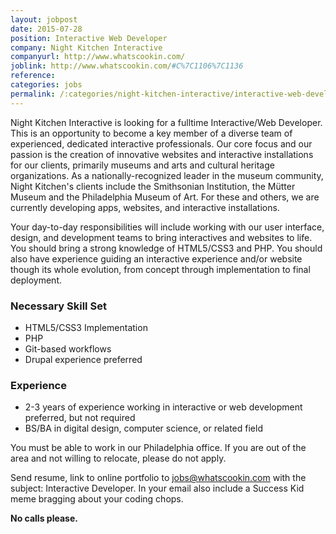 ```yaml
---
layout: jobpost
date: 2015-07-28
position: Interactive Web Developer
company: Night Kitchen Interactive
companyurl: http://www.whatscookin.com/
joblink: http://www.whatscookin.com/#C%7C1106%7C1136
reference: 
categories: jobs
permalink: /:categories/night-kitchen-interactive/interactive-web-developer
---
```


Night Kitchen Interactive is looking for a fulltime Interactive/Web Developer. This is an opportunity to become a key member of a diverse team of experienced, dedicated interactive professionals.<!--more--> Our core focus and our passion is the creation of innovative websites and interactive installations for our clients, primarily museums and arts and cultural heritage organizations. As a nationally-recognized leader in the museum community, Night Kitchen's clients include the Smithsonian Institution, the Mütter Museum and the Philadelphia Museum of Art. For these and others, we are currently developing apps, websites, and interactive installations.

Your day-to-day responsibilities will include working with our user interface, design, and development teams to bring interactives and websites to life. You should bring a strong knowledge of HTML5/CSS3 and PHP. You should also have experience guiding an interactive experience and/or website though its whole evolution, from concept through implementation to final deployment.

### Necessary Skill Set
* HTML5/CSS3 Implementation
* PHP
* Git-based workflows
* Drupal experience preferred

### Experience
* 2-3 years of experience working in interactive or web development preferred, but not required
* BS/BA in digital design, computer science, or related field

You must be able to work in our Philadelphia office. If you are out of the area and not willing to relocate, please do not apply.

Send resume, link to online portfolio to <a href="mailto:jobs@whatscookin.com">jobs@whatscookin.com</a> with the subject: Interactive Developer. In your email also include a Success Kid meme bragging about your coding chops.

**No calls please.**